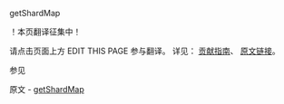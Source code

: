  getShardMap

 ！本页翻译征集中！

请点击页面上方 EDIT THIS PAGE 参与翻译。
详见：
[贡献指南]( https://github.com/whaleal/MongoDB-Manual-zh/blob/master/CONTRIBUTING.md )、
[原文链接](  https://docs.mongodb.com/manual/reference/command/getShardMap/  )。

 参见

原文 - [getShardMap]( https://docs.mongodb.com/manual/reference/command/getShardMap/ )

